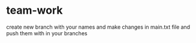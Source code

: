 # team-work
create new branch with your names and make changes in main.txt file and push them with in your branches
